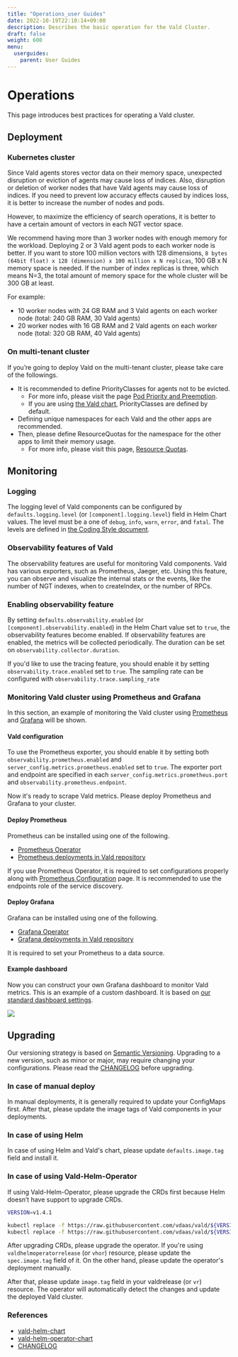 ```yaml
---
title: "Operations_user Guides"
date: 2022-10-19T22:10:14+09:00
description: Describes the basic operation for the Vald Cluster.
draft: false
weight: 600
menu:
  userguides:
    parent: User Guides
---
```


# Operations

This page introduces best practices for operating a Vald cluster.

## Deployment

### Kubernetes cluster

Since Vald agents stores vector data on their memory space, unexpected disruption or eviction of agents may cause loss of indices.
Also, disruption or deletion of worker nodes that have Vald agents may cause loss of indices.
If you need to prevent low accuracy effects caused by indices loss, it is better to increase the number of nodes and pods.

However, to maximize the efficiency of search operations, it is better to have a certain amount of vectors in each NGT vector space.

We recommend having more than 3 worker nodes with enough memory for the workload.
Deploying 2 or 3 Vald agent pods to each worker node is better.
If you want to store 100 million vectors with 128 dimensions, `8 bytes (64bit float) x 128 (dimension) x 100 million x N replicas`, 100 GB x N memory space is needed.
If the number of index replicas is three, which means N=3, the total amount of memory space for the whole cluster will be 300 GB at least.

For example:

- 10 worker nodes with 24 GB RAM and 3 Vald agents on each worker node (total: 240 GB RAM, 30 Vald agents)
- 20 worker nodes with 16 GB RAM and 2 Vald agents on each worker node (total: 320 GB RAM, 40 Vald agents)

### On multi-tenant cluster

If you’re going to deploy Vald on the multi-tenant cluster, please take care of the followings.

- It is recommended to define PriorityClasses for agents not to be evicted.
    - For more info, please visit the page [Pod Priority and Preemption][pod-priority-preemption].
    - If you are using [the Vald chart][vald-helm-chart], PriorityClasses are defined by default.
- Defining unique namespaces for each Vald and the other apps are recommended.
- Then, please define ResourceQuotas for the namespace for the other apps to limit their memory usage.
    - For more info, please visit this page, [Resource Quotas][resource-quota].

## Monitoring

### Logging

The logging level of Vald components can be configured by `defaults.logging.level` (or `[component].logging.level`) field in Helm Chart values.
The level must be a one of `debug`, `info`, `warn`, `error`, and `fatal`.
The levels are defined in [the Coding Style document](/docs/contributing/coding-style#logging).

### Observability features of Vald

The observability features are useful for monitoring Vald components.
Vald has various exporters, such as Prometheus, Jaeger, etc.
Using this feature, you can observe and visualize the internal stats or the events, like the number of NGT indexes, when to createIndex, or the number of RPCs.

### Enabling observability feature

By setting `defaults.observability.enabled` (or `[component].observability.enabled`) in the Helm Chart value set to `true`, the observability features become enabled.
If observability features are enabled, the metrics will be collected periodically.
The duration can be set on `observability.collector.duration`.

If you'd like to use the tracing feature, you should enable it by setting `observability.trace.enabled` set to `true`. The sampling rate can be configured with `observability.trace.sampling_rate`

### Monitoring Vald cluster using Prometheus and Grafana

In this section, an example of monitoring the Vald cluster using [Prometheus][prometheus-io] and [Grafana][grafana] will be shown.

#### Vald configuration

To use the Prometheus exporter, you should enable it by setting both `observability.prometheus.enabled` and `server_config.metrics.prometheus.enabled` set to `true`.
The exporter port and endpoint are specified in each `server_config.metrics.prometheus.port` and `observability.prometheus.endpoint`.

Now it's ready to scrape Vald metrics.
Please deploy Prometheus and Grafana to your cluster.

#### Deploy Prometheus

Prometheus can be installed using one of the following.

- [Prometheus Operator][prometheus-operator]
- [Prometheus deployments in Vald repository][vald-prometheus]

If you use Prometheus Operator, it is required to set configurations properly along with [Prometheus Configuration][prometheus-configuration] page.
It is recommended to use the endpoints role of the service discovery.

#### Deploy Grafana

Grafana can be installed using one of the following.

- [Grafana Operator][grafana-operator]
- [Grafana deployments in Vald repository][vald-grafana]

It is required to set your Prometheus to a data source.

#### Example dashboard

Now you can construct your own Grafana dashboard to monitor Vald metrics.
This is an example of a custom dashboard. It is based on [our standard dashboard settings][vald-grafana-dashboards].

<img src="/images/guides/operations/grafana-example.png" />


## Upgrading

Our versioning strategy is based on [Semantic Versioning][semver].
Upgrading to a new version, such as minor or major, may require changing your configurations.
Please read the [CHANGELOG][CHANGELOG] before upgrading.

### In case of manual deploy

In manual deployments, it is generally required to update your ConfigMaps first.
After that, please update the image tags of Vald components in your deployments.

### In case of using Helm

In case of using Helm and Vald's chart, please update `defaults.image.tag` field and install it.

### In case of using Vald-Helm-Operator

If using Vald-Helm-Operator, please upgrade the CRDs first because Helm doesn’t have support to upgrade CRDs.

```bash
VERSION=v1.4.1
```

```bash
kubectl replace -f https://raw.githubusercontent.com/vdaas/vald/${VERSION}/charts/vald-helm-operator/crds/valdrelease.yaml && \
kubectl replace -f https://raw.githubusercontent.com/vdaas/vald/${VERSION}/charts/vald-helm-operator/crds/valdhelmoperatorrelease.yaml
```

After upgrading CRDs, please upgrade the operator.
If you're using `valdhelmoperatorrelease` (or `vhor`) resource, please update the `spec.image.tag` field of it.
On the other hand, please update the operator's deployment manually.

After that, please update `image.tag` field in your valdrelease (or `vr`) resource.
The operator will automatically detect the changes and update the deployed Vald cluster.




### References

- [vald-helm-chart][vald-helm-chart]
- [vald-helm-operator-chart][vald-helm-operator-chart]
- [CHANGELOG][CHANGELOG]


[vald-helm-chart]: https://github.com/vdaas/vald/tree/main/charts/vald
[vald-helm-operator-chart]: https://github.com/vdaas/vald/tree/main/charts/vald-helm-operator
[CHANGELOG]: https://vald.vdaas.org/docs/release/changelog/

[pod-priority-preemption]: https://kubernetes.io/docs/concepts/configuration/pod-priority-preemption/
[resource-quota]: https://kubernetes.io/docs/concepts/policy/resource-quotas/

[prometheus-io]: https://prometheus.io/
[grafana]: https://grafana.com
[vald-prometheus]: https://github.com/vdaas/vald/tree/main/k8s/metrics/prometheus
[prometheus-operator]: https://github.com/coreos/prometheus-operator
[prometheus-configuration]: https://prometheus.io/docs/prometheus/latest/configuration/configuration/
[vald-grafana]: https://github.com/vdaas/vald/tree/main/k8s/metrics/grafana
[vald-grafana-dashboards]: https://github.com/vdaas/vald/tree/main/k8s/metrics/grafana/dashboards
[grafana-operator]: https://operatorhub.io/operator/grafana-operator
[semver]: https://semver.org/
